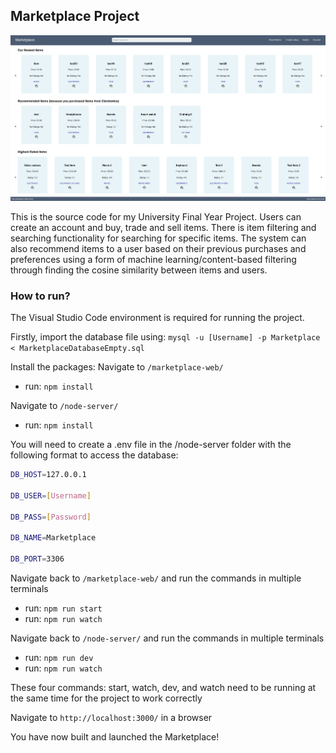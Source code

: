 ## Marketplace Project
![Home image](./example-images/Home.png)

This is the source code for my University Final Year Project.
Users can create an account and buy, trade and sell items.
There is item filtering and searching functionality for searching for specific items.
The system can also recommend items to a user based on their previous purchases and preferences using a form of machine learning/content-based filtering through finding the cosine similarity between items and users.

### How to run?
The Visual Studio Code environment is required for running the project.

Firstly, import the database file using:
`mysql -u [Username] -p Marketplace < MarketplaceDatabaseEmpty.sql`

Install the packages:
Navigate to `/marketplace-web/`
- run: `npm install`

Navigate to `/node-server/`
- run: `npm install`

You will need to create a .env file in the /node-server folder with the following format to access the database:
```bash
DB_HOST=127.0.0.1

DB_USER=[Username]

DB_PASS=[Password]

DB_NAME=Marketplace

DB_PORT=3306
```

Navigate back to `/marketplace-web/` and run the commands in multiple terminals
- run: `npm run start`
- run: `npm run watch`

Navigate back to `/node-server/` and run the commands in multiple terminals
- run: `npm run dev`
- run: `npm run watch`

These four commands: start, watch, dev, and watch need to be running at the same time for the project to work correctly

Navigate to `http://localhost:3000/` in a browser

You have now built and launched the Marketplace!